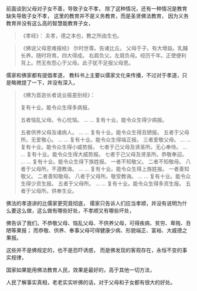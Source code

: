 前面谈到父母对子女不善，导致子女不孝，
除了这种情况，还有一种情况是教育缺失导致子女不孝，
这里的教育并不是义务教育，而是圣贤佛法教育，
因为义务教育并没有这么高的智慧能教育子女，

> 《孝经》：
> 夫孝，德之本也，教之所由生也。

> 《佛说父母恩难报经》
> 尔时世尊。告诸比丘。
> 父母于子。有大增益。乳餔长养。随时将育。四大得成。
> 右肩负父。左肩负母。经历千年。正使便利背上。然无有怨心于父母。此子犹不足报父母恩。

儒家和佛家都有提倡孝道，
教科书上主要以儒家文化来传播，不过对于孝道，只是略微提了一下，并没有深入，

> 《佛为首迦长者说业报差别经》：
> 
> 复有十业。能令众生得多病报。
>
> 五者恼乱父母。令心忧恼。
>   ... ...
> 复有十业。能令众生得少病报。
>
> 五者供养父母及诸病人。
> ... ...
> 复有十业。能令众生得丑陋报。
> 五者于父母所。无爱敬心。
> ... ...
> 复有十业。能令众生得端正报。
> 三者爱敬父母。
> ... ...
> 复有十业。能令众生得小威势报。
> 七者于己父母及贤圣所。无心奉侍。
>  ... ...
> 复有十业。能令众生得大威势报。
> 七者于己父母及贤圣所。恭敬奉迎。
> ... ...
> 复有十业。能令众生得下族姓报。
> 一者不知敬父。
> 二者不知敬母。
> 八者于父母所。不遵教诲。
> ... ...
> 复有十业。能令众生得上族姓报。
> 一者善知敬父。
> 二者善知敬母。
> 八者于父母所。敬受教诲。
>   ... ...
> 复有十业。能令众生得少资生报。
> 五者于父母所。
> ... ...
> 复有十业。能令众生得多资生报。
> 五者于父母所。供奉生业。

佛法的孝道讲的比儒家更究竟彻底，
儒家只告诉人们应当孝顺，并没有说明为什么要这么做，这么做有哪些好处，不孝顺又有哪些坏处，

佛告诉了我们，不恭敬父母、恼乱父母、不供养父母，可得疾病、贫穷、卑贱、丑陋等果报；
而恭敬、供养、奉事父母可得健康少病、形貌端正、富裕、大威德之果报。

这些并不是佛规定的，也不是恐吓诱惑，
而是佛发现的客观存在，永恒不变的事实规律，

国家如果能用佛法教育人民，效果是最好的，高于其他一切方法，

人民了解事实真相，老老实实听佛的话，对于父母和子女都有很大的好处。
